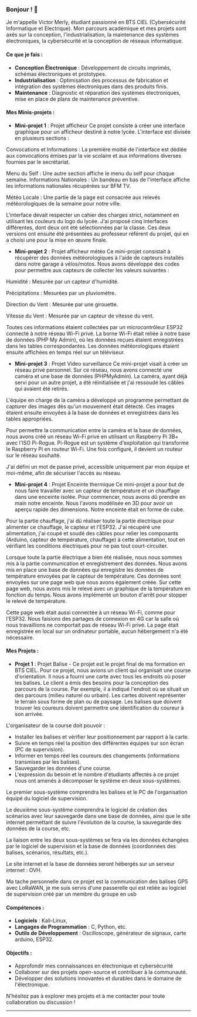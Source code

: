 ### Bonjour ! 👋

Je m'appelle Victor Merly, étudiant passionné en BTS CIEL (Cybersécurité Informatique et Electrique). Mon parcours académique et mes projets sont axés sur la conception, l'industrialisation, la maintenance des systèmes électroniques, la cybersécurité et la conception de réseaux informatique.

#### Ce que je fais :
- **Conception Électronique** : Développement de circuits imprimés, schémas électroniques et prototypes.
- **Industrialisation** : Optimisation des processus de fabrication et intégration des systèmes électroniques dans des produits finis.
- **Maintenance** : Diagnostic et réparation des systèmes électroniques, mise en place de plans de maintenance préventive.

#### Mes Minis-projets :

- **Mini-projet 1** : Projet afficheur
Ce projet consiste à créer une interface graphique pour un afficheur destiné à notre lycée. L'interface est divisée en plusieurs sections :

Convocations et Informations : La première moitié de l'interface est dédiée aux convocations émises par la vie scolaire et aux informations diverses fournies par le secrétariat.

Menu du Self : Une autre section affiche le menu du self pour chaque semaine.
Informations Nationales : Un bandeau en bas de l'interface affiche les informations nationales récupérées sur BFM TV.

Météo Locale : Une partie de la page est consacrée aux relevés météorologiques de la semaine pour notre ville.

L'interface devait respecter un cahier des charges strict, notamment en utilisant les couleurs du logo du lycée. J'ai proposé cinq interfaces différentes, dont deux ont été sélectionnées par la classe. Ces deux versions ont ensuite été présentées au professeur référent du projet, qui en a choisi une pour la mise en œuvre finale.

- **Mini-projet 2** : Projet afficheur météo
Ce mini-projet consistait à récupérer des données météorologiques à l'aide de capteurs installés dans notre garage à vélos/motos. Nous avons développé des codes pour permettre aux capteurs de collecter les valeurs suivantes :

Humidité : Mesurée par un capteur d'humidité.

Précipitations : Mesurées par un pluviomètre.

Direction du Vent : Mesurée par une girouette.

Vitesse du Vent : Mesurée par un capteur de vitesse du vent.

Toutes ces informations étaient collectées par un microcontrôleur ESP32 connecté à notre réseau Wi-Fi privé. La borne Wi-Fi était reliée à notre base de données (PHP My Admin), où les données reçues étaient enregistrées dans les tables correspondantes. Les données météorologiques étaient ensuite affichées en temps réel sur un téléviseur.

- **Mini-projet 3** : Projet Video surveillance
Ce mini-projet visait à créer un réseau privé personnel. Sur ce réseau, nous avons connecté une caméra et une base de données (PHPMyAdmin). La caméra, ayant déjà servi pour un autre projet, a été réinitialisée et j'ai ressoudé les câbles qui avaient été retirés.

L'équipe en charge de la caméra a développé un programme permettant de capturer des images dès qu'un mouvement était détecté. Ces images étaient ensuite envoyées à la base de données et enregistrées dans les tables appropriées.

Pour permettre la communication entre la caméra et la base de données, nous avons créé un réseau Wi-Fi privé en utilisant un Raspberry Pi 3B+ avec l'ISO Pi-Rogue. Pi-Rogue est un système d'exploitation qui transforme le Raspberry Pi en routeur Wi-Fi. Une fois configuré, il devient un routeur sur le réseau souhaité.

J'ai défini un mot de passe privé, accessible uniquement par mon équipe et moi-même, afin de sécuriser l'accès au réseau. 

- **Mini-projet 4** : Projet Enceinte thermique 
Ce mini-projet a pour but de nous faire travailler avec un capteur de température et un chauffage dans une enceinte isolée. Pour commencer, nous avons dû prendre en main notre enceinte. Nous l'avons modélisée en 3D pour avoir un aperçu rapide des dimensions. Notre enceinte était en forme de cube.

Pour la partie chauffage, j'ai dû réaliser toute la partie électrique pour alimenter ce chauffage, le capteur et l'ESP32. J'ai récupéré une alimentation, j'ai coupé et soudé des câbles pour relier les composants (Arduino, capteur de température, chauffage) à cette alimentation, tout en vérifiant les conditions électriques pour ne pas tout court-circuiter.

Lorsque toute la partie électrique a bien été réalisée, nous nous sommes mis à la partie communication et enregistrement des données. Nous avons mis en place une base de données qui enregistre les données de température envoyées par le capteur de température. Ces données sont envoyées sur une page web que nous avons également créée. Sur cette page web, nous avons mis le relevé avec un graphique de la température en fonction du temps. Nous avons implémenté un bouton d'arrêt pour stopper le relevé de température.

Cette page web était aussi connectée à un réseau Wi-Fi, comme pour l'ESP32. Nous faisions des partages de connexion en 4G car la salle où nous travaillions ne comportait pas de réseau Wi-Fi privé. La page était enregistrée en local sur un ordinateur portable, aucun hébergement n'a été nécessaire.


#### Mes Projets : 
- **Projet 1** : Projet Balise -
Ce projet est le projet final de ma formation en BTS CIEL. Pour ce projet, nous avions un client qui organisait une course d'orientation. Il nous a fourni une carte avec tous les endroits où poser les balises. Le client a émis des besoins pour la conception des parcours de la course. Par exemple, il a indiqué l'endroit où se situait un des parcours (milieu naturel ou urbain). Les cartes doivent représenter le terrain sous forme de plan ou de paysage. Les balises que doivent trouver les coureurs doivent permettre une identification du coureur à son arrivée.

L'organisateur de la course doit pouvoir :

- Installer les balises et vérifier leur positionnement par rapport à la carte.
- Suivre en temps réel la position des différentes équipes sur son écran (PC de supervision).
- Informer en temps réel les coureurs des changements (informations transmises par les balises).
- Sauvegarder les données d'une course.
- L'expression du besoin et le nombre d'étudiants affectés à ce projet nous ont amenés à décomposer le système en deux sous-systèmes.

Le premier sous-système comprendra les balises et le PC de l'organisation équipé du logiciel de supervision.

Le deuxième sous-système comprendra le logiciel de création des scénarios avec leur sauvegarde dans une base de données, ainsi que le site internet permettant de suivre l'évolution de la course, la sauvegarde des données de la course, etc.

La liaison entre les deux sous-systèmes se fera via les données échangées par le logiciel de supervision et la base de données (coordonnées des balises, scénarios, résultats, etc.).

Le site internet et la base de données seront hébergés sur un serveur internet : OVH.

Ma tache personnelle dans ce projet est la communication des balises GPS avec LoRaWAN, je me suis servis d'une passerelle qui est reliée au logiciel de supervision créé par un membre du groupe en usb 


#### Compétences :
- **Logiciels** : Kali-Linux, 
- **Langages de Programmation** : C, Python, etc.
- **Outils de Développement** : Oscilloscope, générateur de signaux, carte arduino, ESP32.

#### Objectifs :
- Approfondir mes connaissances en électronique et cybersécurité
- Collaborer sur des projets open-source et contribuer à la communauté.
- Développer des solutions innovantes et durables dans le domaine de l'électronique.

N'hésitez pas à explorer mes projets et à me contacter pour toute collaboration ou discussion !

---
